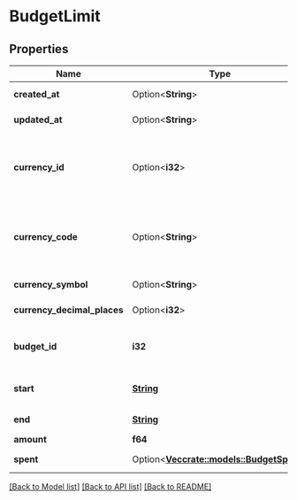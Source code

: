 # BudgetLimit

## Properties

Name | Type | Description | Notes
------------ | ------------- | ------------- | -------------
**created_at** | Option<**String**> |  | [optional][readonly]
**updated_at** | Option<**String**> |  | [optional][readonly]
**currency_id** | Option<**i32**> | Use either currency_id or currency_code. Defaults to the user's default currency. | [optional]
**currency_code** | Option<**String**> | Use either currency_id or currency_code. Defaults to the user's default currency. | [optional]
**currency_symbol** | Option<**String**> |  | [optional][readonly]
**currency_decimal_places** | Option<**i32**> |  | [optional][readonly]
**budget_id** | **i32** | The budget ID of the associated budget. | 
**start** | [**String**](string.md) | Start date of the budget limit. | 
**end** | [**String**](string.md) | End date of the budget limit. | 
**amount** | **f64** |  | 
**spent** | Option<[**Vec<crate::models::BudgetSpent>**](BudgetSpent.md)> |  | [optional][readonly]

[[Back to Model list]](../README.md#documentation-for-models) [[Back to API list]](../README.md#documentation-for-api-endpoints) [[Back to README]](../README.md)


